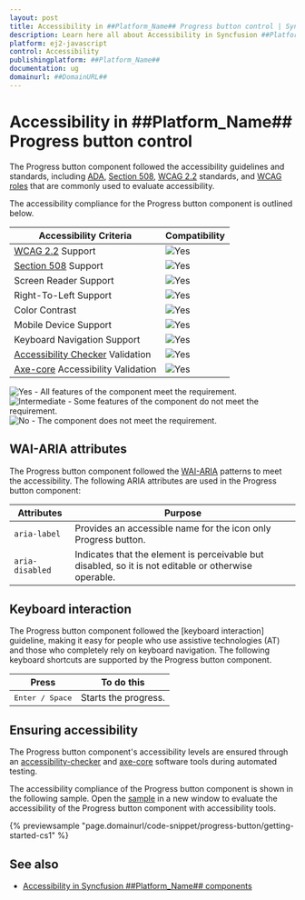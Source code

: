 ```yaml
---
layout: post
title: Accessibility in ##Platform_Name## Progress button control | Syncfusion
description: Learn here all about Accessibility in Syncfusion ##Platform_Name## Progress button control of Syncfusion Essential JS 2 and more.
platform: ej2-javascript
control: Accessibility 
publishingplatform: ##Platform_Name##
documentation: ug
domainurl: ##DomainURL##
---
```


# Accessibility in ##Platform_Name## Progress button control

The Progress button component followed the accessibility guidelines and standards, including [ADA](https://www.ada.gov/), [Section 508](https://www.section508.gov/), [WCAG 2.2](https://www.w3.org/TR/WCAG22/) standards, and [WCAG roles](https://www.w3.org/TR/wai-aria/#roles) that are commonly used to evaluate accessibility.

The accessibility compliance for the Progress button component is outlined below.

| Accessibility Criteria | Compatibility |
| -- | -- |
| [WCAG 2.2](https://www.w3.org/TR/WCAG22/) Support | <img src="https://cdn.syncfusion.com/content/images/landing-page/yes.png" alt="Yes"> |
| [Section 508](https://www.section508.gov/) Support | <img src="https://cdn.syncfusion.com/content/images/landing-page/yes.png" alt="Yes"> |
| Screen Reader Support | <img src="https://cdn.syncfusion.com/content/images/landing-page/yes.png" alt="Yes"> |
| Right-To-Left Support | <img src="https://cdn.syncfusion.com/content/images/landing-page/yes.png" alt="Yes"> |
| Color Contrast | <img src="https://cdn.syncfusion.com/content/images/landing-page/yes.png" alt="Yes"> |
| Mobile Device Support | <img src="https://cdn.syncfusion.com/content/images/landing-page/yes.png" alt="Yes"> |
| Keyboard Navigation Support | <img src="https://cdn.syncfusion.com/content/images/landing-page/yes.png" alt="Yes"> |
| [Accessibility Checker](https://www.npmjs.com/package/accessibility-checker) Validation | <img src="https://cdn.syncfusion.com/content/images/landing-page/yes.png" alt="Yes"> |
| [Axe-core](https://www.npmjs.com/package/axe-core) Accessibility Validation | <img src="https://cdn.syncfusion.com/content/images/landing-page/yes.png" alt="Yes"> |

<style>
    .post .post-content img {
        display: inline-block;
        margin: 0.5em 0;
    }
</style>
<div><img src="https://cdn.syncfusion.com/content/images/landing-page/yes.png" alt="Yes"> - All features of the component meet the requirement.</div>

<div><img src="https://cdn.syncfusion.com/content/images/landing-page/intermediate.png" alt="Intermediate"> - Some features of the component do not meet the requirement.</div>

<div><img src="https://cdn.syncfusion.com/content/images/landing-page/no.png" alt="No"> - The component does not meet the requirement.</div>

## WAI-ARIA attributes

The Progress button component followed the [WAI-ARIA](https://www.w3.org/WAI/ARIA/apg/patterns/alert/) patterns to meet the accessibility. The following ARIA attributes are used in the Progress button component:

| Attributes | Purpose |
| --- | --- |
| `aria-label` | Provides an accessible name for the icon only Progress button. |
| `aria-disabled` | Indicates that the element is perceivable but disabled, so it is not editable or otherwise operable. |

## Keyboard interaction

The Progress button component followed the [keyboard interaction] guideline, making it easy for people who use assistive technologies (AT) and those who completely rely on keyboard navigation. The following keyboard shortcuts are supported by the Progress button component.

| **Press** | **To do this** |
| --- | --- |
| <kbd>Enter / Space</kbd> | Starts the progress. |

## Ensuring accessibility

The Progress button component's accessibility levels are ensured through an [accessibility-checker](https://www.npmjs.com/package/accessibility-checker) and [axe-core](https://www.npmjs.com/package/axe-core) software tools during automated testing.

The accessibility compliance of the Progress button component is shown in the following sample. Open the [sample](https://ej2.syncfusion.com/accessibility/progress-button.html) in a new window to evaluate the accessibility of the Progress button component with accessibility tools.

{% previewsample "page.domainurl/code-snippet/progress-button/getting-started-cs1" %}

## See also

* [Accessibility in Syncfusion ##Platform_Name## components](../common/accessibility)
